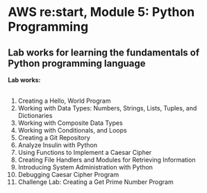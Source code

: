 # AWS re:start, Module 5: Python Programming
## Lab works for learning the fundamentals of Python programming language
**Lab works:**
<br><br/>
1. Creating a Hello, World Program
2. Working with Data Types: Numbers, Strings, Lists, Tuples, and Dictionaries
3. Working with Composite Data Types
4. Working with Conditionals, and Loops
5. Creating a Git Repository
6. Analyze Insulin with Python
7. Using Functions to Implement a Caesar Cipher
8. Creating File Handlers and Modules for Retrieving Information
9. Introducing System Administration with Python
10. Debugging Caesar Cipher Program
11. Challenge Lab: Creating a Get Prime Number Program
